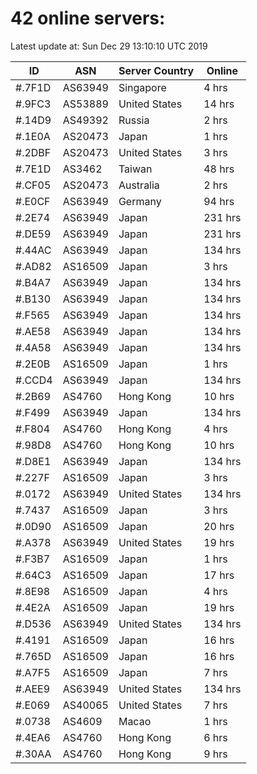 # 42 online servers:

Latest update at: Sun Dec 29 13:10:10 UTC 2019

| ID | ASN | Server Country | Online |
| -- | --- | -------------- | ------ |
| #.7F1D | AS63949 | Singapore | 4 hrs |
| #.9FC3 | AS53889 | United States | 14 hrs |
| #.14D9 | AS49392 | Russia | 2 hrs |
| #.1E0A | AS20473 | Japan | 1 hrs |
| #.2DBF | AS20473 | United States | 3 hrs |
| #.7E1D | AS3462 | Taiwan | 48 hrs |
| #.CF05 | AS20473 | Australia | 2 hrs |
| #.E0CF | AS63949 | Germany | 94 hrs |
| #.2E74 | AS63949 | Japan | 231 hrs |
| #.DE59 | AS63949 | Japan | 231 hrs |
| #.44AC | AS63949 | Japan | 134 hrs |
| #.AD82 | AS16509 | Japan | 3 hrs |
| #.B4A7 | AS63949 | Japan | 134 hrs |
| #.B130 | AS63949 | Japan | 134 hrs |
| #.F565 | AS63949 | Japan | 134 hrs |
| #.AE58 | AS63949 | Japan | 134 hrs |
| #.4A58 | AS63949 | Japan | 134 hrs |
| #.2E0B | AS16509 | Japan | 1 hrs |
| #.CCD4 | AS63949 | Japan | 134 hrs |
| #.2B69 | AS4760 | Hong Kong | 10 hrs |
| #.F499 | AS63949 | Japan | 134 hrs |
| #.F804 | AS4760 | Hong Kong | 4 hrs |
| #.98D8 | AS4760 | Hong Kong | 10 hrs |
| #.D8E1 | AS63949 | Japan | 134 hrs |
| #.227F | AS16509 | Japan | 3 hrs |
| #.0172 | AS63949 | United States | 134 hrs |
| #.7437 | AS16509 | Japan | 3 hrs |
| #.0D90 | AS16509 | Japan | 20 hrs |
| #.A378 | AS63949 | United States | 19 hrs |
| #.F3B7 | AS16509 | Japan | 1 hrs |
| #.64C3 | AS16509 | Japan | 17 hrs |
| #.8E98 | AS16509 | Japan | 4 hrs |
| #.4E2A | AS16509 | Japan | 19 hrs |
| #.D536 | AS63949 | United States | 134 hrs |
| #.4191 | AS16509 | Japan | 16 hrs |
| #.765D | AS16509 | Japan | 16 hrs |
| #.A7F5 | AS16509 | Japan | 7 hrs |
| #.AEE9 | AS63949 | United States | 134 hrs |
| #.E069 | AS40065 | United States | 7 hrs |
| #.0738 | AS4609 | Macao | 1 hrs |
| #.4EA6 | AS4760 | Hong Kong | 6 hrs |
| #.30AA | AS4760 | Hong Kong | 9 hrs |

